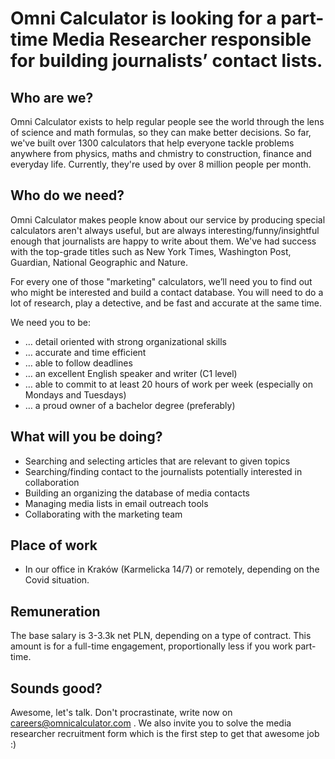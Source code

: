 

# Omni Calculator is looking for a part-time Media Researcher responsible for building journalists’ contact lists.

## Who are we?

Omni Calculator exists to help regular people see the world through the lens of science and math formulas, so they can make better decisions. So far, we've built over 1300 calculators that help everyone tackle problems anywhere from physics, maths and chmistry to construction, finance and everyday life. Currently, they're used by over 8 million people per month.

## Who do we need?

Omni Calculator makes people know about our service by producing special calculators aren't always useful, but are always interesting/funny/insightful enough that journalists are happy to write about them.  We've had success with the top-grade titles such as New York Times, Washington Post, Guardian, National Geographic and Nature.

For every one of those "marketing" calculators, we’ll need you to find out who might be interested and build a contact database. You will need to do a lot of research, play a detective, and be fast and accurate at the same time.

We need you to be:
 * … detail oriented with strong organizational skills      
 * … accurate and time efficient
 * … able to follow deadlines
 * … an excellent English speaker and writer (C1 level)
 * … able to commit to at least 20 hours of work per week (especially on Mondays and Tuesdays)
 * … a proud owner of a bachelor degree (preferably)

## What will you be doing?

 * Searching and selecting articles that are relevant to given topics 
 * Searching/finding contact to the journalists potentially interested in collaboration
 * Building an organizing the database of media contacts
 * Managing media lists in email outreach tools
 * Collaborating with the marketing team

## Place of work

* In our office in Kraków (Karmelicka 14/7) or remotely, depending on the Covid situation.

## Remuneration

The base salary is 3-3.3k net PLN, depending on a type of contract. This amount is for a full-time engagement, proportionally less if you work part-time.

## Sounds good?

Awesome, let's talk. Don't procrastinate, write now on careers@omnicalculator.com .
We also invite you to solve the media researcher recruitment form which is the first step to get that awesome job :)
 
 
 






